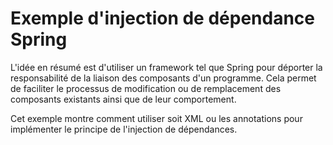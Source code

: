 # Exemple d'injection de dépendance Spring 
L'idée en résumé est d'utiliser un framework tel que Spring pour déporter la responsabilité de la liaison des composants d'un programme. Cela permet de faciliter le processus de modification ou de remplacement des composants existants ainsi que de leur comportement.

Cet exemple montre comment utiliser soit XML ou les annotations pour implémenter le principe de l'injection de dépendances.
